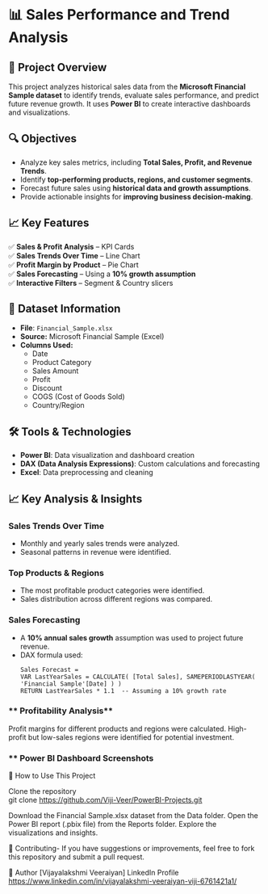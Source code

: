 
# 📊 Sales Performance and Trend Analysis

## 📌 Project Overview
This project analyzes historical sales data from the **Microsoft Financial Sample dataset** to identify trends, evaluate sales performance, and predict future revenue growth. It uses **Power BI** to create interactive dashboards and visualizations.

## 🔍 Objectives
- Analyze key sales metrics, including **Total Sales, Profit, and Revenue Trends**.
- Identify **top-performing products, regions, and customer segments**.
- Forecast future sales using **historical data and growth assumptions**.
- Provide actionable insights for **improving business decision-making**.

## 📈 Key Features  
✅ **Sales & Profit Analysis** – KPI Cards  
✅ **Sales Trends Over Time** – Line Chart  
✅ **Profit Margin by Product** – Pie Chart  
✅ **Sales Forecasting** – Using a **10% growth assumption**  
✅ **Interactive Filters** – Segment & Country slicers  

## 📂 Dataset Information

- **File**: `Financial_Sample.xlsx`  
- **Source:** Microsoft Financial Sample (Excel)
- **Columns Used:**
  - Date
  - Product Category
  - Sales Amount
  - Profit
  - Discount
  - COGS (Cost of Goods Sold)
  - Country/Region

## 🛠️ Tools & Technologies

- **Power BI**: Data visualization and dashboard creation
- **DAX (Data Analysis Expressions)**: Custom calculations and forecasting
- **Excel**: Data preprocessing and cleaning

## 📈 Key Analysis & Insights

### **Sales Trends Over Time**
- Monthly and yearly sales trends were analyzed.
- Seasonal patterns in revenue were identified.

### **Top Products & Regions**
- The most profitable product categories were identified.
- Sales distribution across different regions was compared.

### **Sales Forecasting**
- A **10% annual sales growth** assumption was used to project future revenue.
- DAX formula used:
  ```DAX
  Sales Forecast = 
  VAR LastYearSales = CALCULATE( [Total Sales], SAMEPERIODLASTYEAR( 'Financial Sample'[Date] ) ) 
  RETURN LastYearSales * 1.1  -- Assuming a 10% growth rate

### ** Profitability Analysis**
Profit margins for different products and regions were calculated.
High-profit but low-sales regions were identified for potential investment.

### ** Power BI Dashboard Screenshots









🚀 How to Use This Project


Clone the repository  
     git clone https://github.com/Viji-Veer/PowerBI-Projects.git

Download the Financial Sample.xlsx dataset from the Data folder.
Open the Power BI report (.pbix file) from the Reports folder.
Explore the visualizations and insights.


🤝 Contributing-
If you have suggestions or improvements, feel free to fork this repository and submit a pull request.

📌 Author
[Vijayalakshmi Veeraiyan]
LinkedIn Profile  https://www.linkedin.com/in/vijayalakshmi-veeraiyan-viji-6761421a1/

